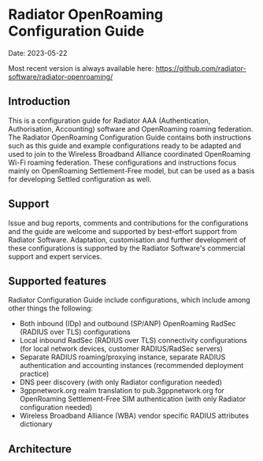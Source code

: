 # Radiator OpenRoaming Configuration Guide

Date: 2023-05-22

Most recent version is always available here: https://github.com/radiator-software/radiator-openroaming/

## Introduction

This is a configuration guide for Radiator AAA (Authentication, Authorisation, Accounting) software and OpenRoaming roaming federation.  The Radiator OpenRoaming Configuration Guide contains both instructions such as this guide and example configurations ready to be adapted and used to join to the Wireless Broadband Alliance coordinated OpenRoaming Wi-Fi roaming federation.  These configurations and instructions focus mainly on OpenRoaming Settlement-Free model, but can be used as a basis for developing Settled configuration as well.  

## Support

Issue and bug reports, comments and contributions for the configurations and the guide are welcome and supported by best-effort support from Radiator Software.  Adaptation, customisation and further development of these configurations is supported by the Radiator Software's commercial support and expert services.

## Supported features

Radiator Configuration Guide include configurations, which include among other things the following:

* Both inbound (IDp) and outbound (SP/ANP) OpenRoaming RadSec (RADIUS over TLS) configurations
* Local inbound RadSec (RADIUS over TLS) connectivity configurations (for local network devices, customer RADIUS/RadSec servers)
* Separate RADIUS roaming/proxying instance, separate RADIUS authentication and accounting instances (recommended deployment practice)
* DNS peer discovery (with only Radiator configuration needed)
* 3gppnetwork.org realm translation to pub.3gppnetwork.org for OpenRoaming Settlement-Free SIM authentication (with only Radiator configuration needed)
* Wireless Broadband Alliance (WBA) vendor specific RADIUS attributes dictionary

## Architecture

